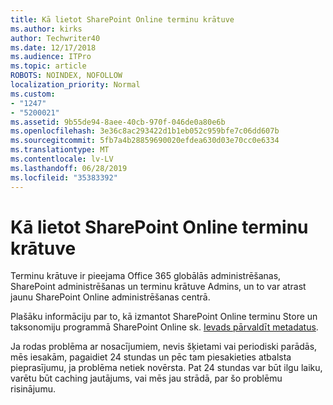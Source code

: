 ```yaml
---
title: Kā lietot SharePoint Online terminu krātuve
ms.author: kirks
author: Techwriter40
ms.date: 12/17/2018
ms.audience: ITPro
ms.topic: article
ROBOTS: NOINDEX, NOFOLLOW
localization_priority: Normal
ms.custom:
- "1247"
- "5200021"
ms.assetid: 9b55de94-8aee-40cb-970f-046de0a80e6b
ms.openlocfilehash: 3e36c8ac293422d1b1eb052c959bfe7c06dd607b
ms.sourcegitcommit: 5fb7a4b28859690020efdea630d03e70cc0e6334
ms.translationtype: MT
ms.contentlocale: lv-LV
ms.lasthandoff: 06/28/2019
ms.locfileid: "35383392"
---
```

# <a name="how-to-use-the-sharepoint-online-term-store"></a>Kā lietot SharePoint Online terminu krātuve

Terminu krātuve ir pieejama Office 365 globālās administrēšanas, SharePoint administrēšanas un terminu krātuve Admins, un to var atrast jaunu SharePoint Online administrēšanas centrā.
  
Plašāku informāciju par to, kā izmantot SharePoint Online terminu Store un taksonomiju programmā SharePoint Online sk. [Ievads pārvaldīt metadatus](https://go.microsoft.com/fwlink/?linkid=2044674&amp;clcid=0x409).
  
Ja rodas problēma ar nosacījumiem, nevis šķietami vai periodiski parādās, mēs iesakām, pagaidiet 24 stundas un pēc tam piesakieties atbalsta pieprasījumu, ja problēma netiek novērsta. Pat 24 stundas var būt ilgu laiku, varētu būt caching jautājums, vai mēs jau strādā, par šo problēmu risinājumu.
  
